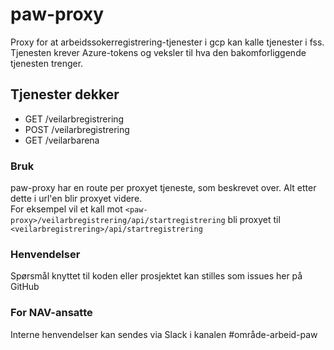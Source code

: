 # paw-proxy

Proxy for at arbeidssokerregistrering-tjenester i gcp kan kalle tjenester i fss.
Tjenesten krever Azure-tokens og veksler til hva den bakomforliggende tjenesten trenger.

## Tjenester dekker
* GET /veilarbregistrering
* POST /veilarbregistrering
* GET /veilarbarena

### Bruk
paw-proxy har en route per proxyet tjeneste, som beskrevet over. Alt etter dette i url'en blir proxyet videre.   
For eksempel vil et kall mot
`<paw-proxy>/veilarbregistrering/api/startregistrering` bli proxyet til `<veilarbregistrering>/api/startregistrering`

### Henvendelser

Spørsmål knyttet til koden eller prosjektet kan stilles som issues her på GitHub

### For NAV-ansatte

Interne henvendelser kan sendes via Slack i kanalen #område-arbeid-paw
